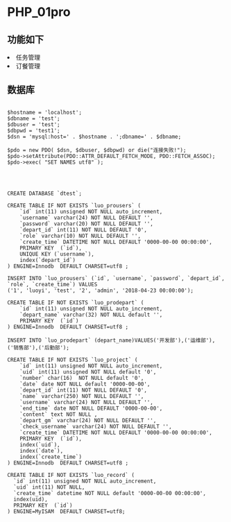 # PHP_01pro


## 功能如下

<li>任务管理</li>
<li>订餐管理</li>

## 数据库
<pre>
<code>
$hostname = 'localhost';
$dbname = 'test';
$dbuser = 'test';
$dbpwd = 'test1';
$dsn = 'mysql:host=' . $hostname . ';dbname=' . $dbname;

$pdo = new PDO( $dsn, $dbuser, $dbpwd) or die("连接失败!");
$pdo->setAttribute(PDO::ATTR_DEFAULT_FETCH_MODE, PDO::FETCH_ASSOC);
$pdo->exec( "SET NAMES utf8" );
</code>
</pre>
<pre><code>

CREATE DATABASE `dtest`;

CREATE TABLE IF NOT EXISTS `luo_prousers` (
    `id` int(11) unsigned NOT NULL auto_increment,
    `username` varchar(24) NOT NULL DEFAULT '',
    `password` varchar(20) NOT NULL DEFAULT '',
    `depart_id` int(11) NOT NULL DEFAULT '0',
    `role` varchar(10) NOT NULL DEFAULT '',
    `create_time` DATETIME NOT NULL DEFAULT '0000-00-00 00:00:00',
    PRIMARY KEY  (`id`),
    UNIQUE KEY (`username`),
    index(`depart_id`)
) ENGINE=Innodb  DEFAULT CHARSET=utf8 ;

INSERT INTO `luo_prousers` (`id`, `username`, `password`, `depart_id`, `role`, `create_time`) VALUES
('1', 'luoyi', 'test', '2', 'admin', '2018-04-23 00:00:00');

CREATE TABLE IF NOT EXISTS `luo_prodepart` (
    `id` int(11) unsigned NOT NULL auto_increment,
    `depart_name` varchar(32) NOT NULL default '',
    PRIMARY KEY  (`id`)
) ENGINE=Innodb  DEFAULT CHARSET=utf8 ;

INSERT INTO `luo_prodepart` (depart_name)VALUES('开发部'),('运维部'),('销售部'),('后勤部');

CREATE TABLE IF NOT EXISTS `luo_project` (
    `id` int(11) unsigned NOT NULL auto_increment,
    `uid` int(11) unsigned NOT NULL default '0',
    `number` char(16)  NOT NULL default '0',
    `date` date NOT NULL default '0000-00-00',
    `depart_id` int(11) NOT NULL DEFAULT '0',
    `name` varchar(250) NOT NULL DEFAULT '',
    `username` varchar(24) NOT NULL DEFAULT '',
    `end_time` date NOT NULL DEFAULT '0000-00-00',
    `content` text NOT NULL ,
    `depart_gm` varchar(24) NOT NULL DEFAULT '',
    `check_username` varchar(24) NOT NULL DEFAULT '',
    `create_time` DATETIME NOT NULL DEFAULT '0000-00-00 00:00:00',
    PRIMARY KEY  (`id`),
    index(`uid`),
    index(`date`),
    index(`create_time`)
) ENGINE=Innodb  DEFAULT CHARSET=utf8 ;

CREATE TABLE IF NOT EXISTS `luo_record` (
  `id` int(11) unsigned NOT NULL auto_increment,
  `uid` int(11) NOT NULL,
  `create_time` datetime NOT NULL default '0000-00-00 00:00:00',
  index(uid),
  PRIMARY KEY  (`id`)
) ENGINE=MyISAM  DEFAULT CHARSET=utf8;

</code></pre>
